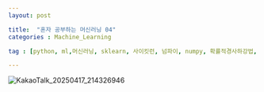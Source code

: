 ```yaml
---
layout: post

title:  "혼자 공부하는 머신러닝 04"
categories : Machine_Learning

tag : [python, ml,머신러닝, sklearn, 사이킷런, 넘파이, numpy, 확률적경사하강법, SGD]

---
```


![KakaoTalk_20250417_214326946](C:\Users\jeong\Desktop\KakaoTalk_20250417_214326946.jpg)